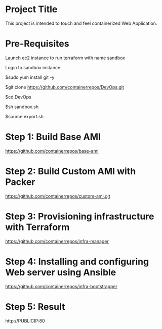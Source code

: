 # Project Title
This project is intended to touch and feel containerized Web Application. 

# Pre-Requisites

Launch ec2 instance to run terraform with name sandbox

Login to sandbox instance

$sudo yum install git -y 

$git clone https://github.com/containerrepos/DevOps.git

$cd DevOps

$sh sandbox.sh

$source export.sh

# Step 1: Build Base AMI
https://github.com/containerrepos/base-ami

# Step 2: Build Custom AMI with Packer
https://github.com/containerrepos/custom-ami.git

# Step 3: Provisioning infrastructure with Terraform
https://github.com/containerrepos/infra-manager

# Step 4: Installing and configuring Web server using Ansible
https://github.com/containerrepos/infra-bootstrapper

# Step 5: Result
http://PUBLICIP:80
